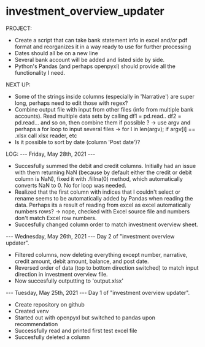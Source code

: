 # investment_overview_updater

PROJECT:
- Create a script that can take bank statement info in excel and/or pdf format and reorganizes it in a way ready to use for further processing
- Dates should all be on a new line
- Several bank account will be added and listed side by side.
- Python's Pandas (and perhaps openpyxl) should provide all the functionality I need.


NEXT UP:
- Some of the strings inside  columns (especially in 'Narrative') are super long, perhaps need to edit those with regex?
- Combine output file with input from other files (info from multiple bank accounts). Read multiple data sets by calling df1 = pd.read.. df2 = pd.read... and so on, then combine them if possible ? -> use argv and perhaps a for loop to input several files -> for I in len(argv); if argv[i] == .xlsx call xlsx reader, etc
- Is it possible to sort by date (column 'Post date')?


LOG:
--- Friday, May 28th, 2021 ---
- Succesfully summed the debit and credit columns. Initially had an issue with them returning NaN (because by default either the credit or debit column is NaN), fixed it with .fillna(0) method, which automatically converts NaN to 0. No for loop was needed.
- Realized that the first column with indices that I couldn't select or rename seems to be automatically added by Pandas when reading the data. Perhaps its a result of reading from excel as excel automatically numbers rows? -> nope, checked with Excel source file and numbers don't match Excel row numbers.
- Succesfully changed column order to match investment overview sheet.

--- Wednesday, May 26th, 2021 ---
Day 2 of "investment overview updater".
- Filtered columns, now deleting everything except number, narrative, credit amount, debit amount, balance, and post date.
- Reversed order of data (top to bottom direction switched) to match input direction in investment overview file.
- Now succesfully outputting to 'output.xlsx'

--- Tuesday, May 25th, 2021 ---
Day 1 of "investment overview updater".
- Create repository on github
- Created venv
- Started out with openpyxl but switched to pandas upon recommendation
- Successfully read and printed first test excel file
- Succesfully deleted a column